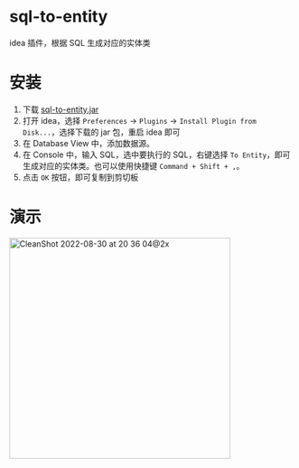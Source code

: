 # sql-to-entity

idea 插件，根据 SQL 生成对应的实体类

# 安装

1. 下载 [sql-to-entity.jar](https://github.com/zuoban/sql-to-entity/releases)
2. 打开 idea，选择 `Preferences` -> `Plugins` -> `Install Plugin from Disk...`，选择下载的 jar 包，重启 idea 即可
3. 在 Database View 中，添加数据源。
4. 在 Console 中，输入 SQL，选中要执行的 SQL，右键选择 `To Entity`，即可生成对应的实体类。也可以使用快捷键 `Command + Shift + ,`。
5. 点击 `OK` 按钮，即可复制到剪切板

# 演示

<img width="391" alt="CleanShot 2022-08-30 at 20 36 04@2x" src="https://user-images.githubusercontent.com/17957457/187438131-40994d53-5e30-4404-8a04-8e4644eaf5bc.png">

